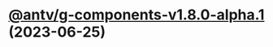# [@antv/g-components-v1.8.0-alpha.1](https://github.com/antvis/g/compare/@antv/g-components@1.7.49...@antv/g-components@1.8.0-alpha.1) (2023-06-25)
